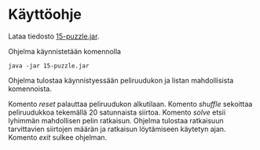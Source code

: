 # Käyttöohje

Lataa tiedosto [15-puzzle.jar](https://github.com/essitepp/15-puzzle/releases/tag/Loppupalautus).

Ohjelma käynnistetään komennolla 
```
java -jar 15-puzzle.jar
```

Ohjelma tulostaa käynnistyessään peliruudukon ja listan mahdollisista komennoista.

Komento *reset* palauttaa peliruudukon alkutilaan.
Komento *shuffle* sekoittaa peliruudukkoa tekemällä 20 satunnaista siirtoa.
Komento *solve* etsii lyhimmän mahdollisen pelin ratkaisun. Ohjelma tulostaa ratkaisuun tarvittavien siirtojen määrän ja ratkaisun löytämiseen käytetyn ajan.
Komento *exit* sulkee ohjelman.
